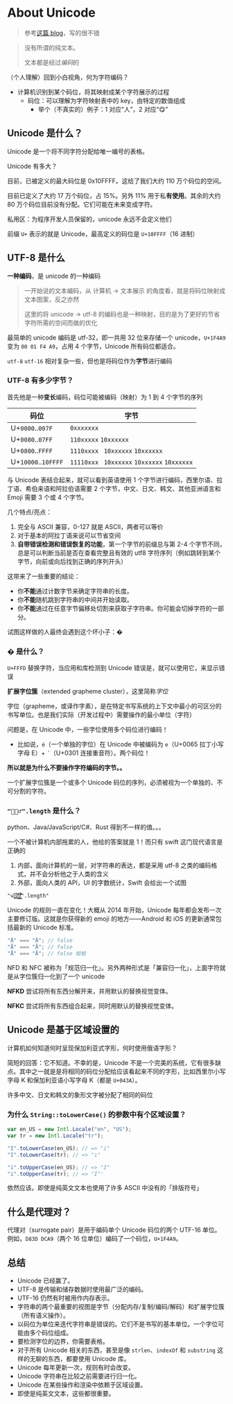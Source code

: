 # About Unicode

> 参考[这篇 blog](https://blog.xinshijiededa.men/unicode/)，写的很不错

> 没有所谓的纯文本。
>
> 文本都是经过*编码*的

（个人理解）回到小白视角，何为字符编码？

- 计算机识别到某个码位，将其映射成某个字符展示的过程
  - 码位：可以理解为字符映射表中的 key，由特定的数值组成
    - 举个（不真实的）例子：1 对应“人”，2 对应“😋”

## Unicode 是什么？

Unicode 是一个将不同字符分配给唯一编号的表格。

Unicode 有多大？

目前，已被定义的最大码位是 0x10FFFF。这给了我们大约 110 万个码位的空间。

目前已定义了大约 17 万个码位，占 15%。另外 11% 用于私**有使用**。其余的大约 80 万个码位目前没有分配。它们可能在未来变成字符。

私用区：为程序开发人员保留的，unicode 永远不会定义他们

前缀 `U+` 表示的就是 Unicode，最高定义的码位是 `U+10FFFF`（16 进制）

## UTF-8 是什么

**一种编码**，是 unicode 的一种编码

> 一开始说的文本编码，从 计算机 → 文本展示 的角度看，就是将码位映射成文本图案，反之亦然
>
> 这里的将 unicode → utf-8 的编码也是一种映射，目的是为了更好的节省字符所需的空间而做的优化

最简单的 unicode 编码是 utf-32，即一共用 32 位来存储一个 unicode，`U+1F4A9` 变为 `00 01 F4 A9`，占用 4 个字节，Unicode 所有码位都适合。

`utf-8` `utf-16` 相对复杂一些，但也是将码位作为**字节**进行编码

### UTF-8 有多少字节？

首先他是一种**变长**编码，码位可能被编码（映射）为 1 到 4 个字节的序列

| 码位                | 字节                                         |
| ------------------- | -------------------------------------------- |
| U+`0000`..`007F`    | `0xxxxxxx`                                   |
| U+`0080`..`07FF`    | `110xxxxx` `10xxxxxx`                        |
| U+`0800`..`FFFF`    | `1110xxxx ` `10xxxxxx` `10xxxxxx`            |
| U+`10000`..`10FFFF` | `11110xxx ` `10xxxxxx` `10xxxxxx` `10xxxxxx` |

与 Unicode 表结合起来，就可以看到英语使用 1 个字节进行编码，西里尔语、拉丁语、希伯来语和阿拉伯语需要 2 个字节，中文、日文、韩文、其他亚洲语言和 Emoji 需要 3 个或 4 个字节。

几个特点/亮点：

1. 完全与 ASCII 兼容，0-127 就是 ASCII，两者可以等价
2. 对于基本的阿拉丁语来说可以节省空间
3. **自带错误检测和错误恢复的功能**，第一个字节的前缀总与第 2-4 个字节不同，总是可以判断当前是否在查看完整且有效的 utf8 字符序列（例如跳转到某个字节，向前或向后找到正确的序列开头）

这带来了一些重要的结论：

- 你**不能**通过计数字节来确定字符串的长度。
- 你**不能**随机跳到字符串的中间并开始读取。
- 你**不能**通过在任意字节偏移处切割来获取子字符串。你可能会切掉字符的一部分。

试图这样做的人最终会遇到这个坏小子：�

### � 是什么？

`U+FFFD` 替换字符，当应用和库检测到 Unicode 错误是，就可以使用它，来显示错误

**扩展字位簇**（extended grapheme cluster），这里简称*字位*

字位（grapheme，或译作字素），是在特定书写系统的上下文中最小的可区分的书写单位。也是我们实际（开发过程中）需要操作的最小单位（字符）

问题是，在 Unicode 中，一些字位使用多个码位进行编码！

- 比如说，`é`（一个单独的字位）在 Unicode 中被编码为 `e`（U+0065 拉丁小写字母 E）+ `´`（U+0301 连接重音符）。两个码位！

**所以就是为什么不要操作字符编码的字节。。**

一个扩展字位簇是一个或多个 Unicode 码位的序列，必须被视为一个单独的、不可分割的字符。

### `"🤦🏼‍♂️".length` 是什么？

python、Java/JavaScript/C#、Rust 得到不一样的值。。。

一个不被计算机内部拖累的人，他给的答案就是 1！而只有 swift 这门现代语言是正确的

1. 内部，面向计算机的一层，对字符串的表达，都是采用 utf-8 之类的编码格式，并不会分析他之于人类的含义
2. 外部，面向人类的 API，UI 的字数统计，Swift 会给出一个试图

`"ẇ͓̞͒͟͡ǫ̠̠̉̏͠͡ͅr̬̺͚̍͛̔͒͢d̠͎̗̳͇͆̋̊͂͐".length"`

Unicode 的规则一直在变化！大概从 2014 年开始，Unicode 每年都会发布一次主要修订版。这就是你获得新的 emoji 的地方——Android 和 iOS 的更新通常包括最新的 Unicode 标准。

```javascript
"Å" === "Å"; // false
"Å" === "Å"; // false
"Å" === "Å"; // false 蛤蛤
```

NFD 和 NFC 被称为「规范归一化」。另外两种形式是「兼容归一化」，上面字符就是从字位簇归一化到了一个 unicode

**NFKD** 尝试将所有东西分解开来，并用默认的替换视觉变体。

**NFKC** 尝试将所有东西组合起来，同时用默认的替换视觉变体。

## Unicode 是基于区域设置的

计算机如何知道何时呈现保加利亚式字形，何时使用俄语字形？

简短的回答：它不知道。不幸的是，Unicode 不是一个完美的系统，它有很多缺点。其中之一就是是将相同的码位分配给应该看起来不同的字形，比如西里尔小写字母 K 和保加利亚语小写字母 K（都是 `U+043A`）。

许多中文、日文和韩文的象形文字被分配了相同的码位

### 为什么 `String::toLowerCase()` 的参数中有个区域设置？

```javascript
var en_US = new Intl.Locale("en", "US");
var tr = new Intl.Locale("tr");

"I".toLowerCase(en_US); // => "i"
"I".toLowerCase(tr); // => "ı"

"i".toUpperCase(en_US); // => "I"
"i".toUpperCase(tr); // => "İ"'
```

依然应该。即使是纯英文文本也使用了许多 ASCII 中没有的「排版符号」

## 什么是代理对？

代理对（surrogate pair）是用于编码单个 Unicode 码位的两个 UTF-16 单位。例如，`D83D DCA9`（两个 16 位单位）编码了一个码位，`U+1F4A9`。

## 总结

- Unicode 已经赢了。
- UTF-8 是传输和储存数据时使用最广泛的编码。
- UTF-16 仍然有时被用作内存表示。
- 字符串的两个最重要的视图是字节（分配内存/复制/编码/解码）和扩展字位簇（所有语义操作）。
- 以码位为单位来迭代字符串是错误的。它们不是书写的基本单位。一个字位可能由多个码位组成。
- 要检测字位的边界，你需要表格。
- 对于所有 Unicode 相关的东西，甚至是像 `strlen`、`indexOf` 和 `substring` 这样的无聊的东西，都要使用 Unicode 库。
- Unicode 每年更新一次，规则有时会改变。
- Unicode 字符串在比较之前需要进行归一化。
- Unicode 在某些操作和渲染中依赖于区域设置。
- 即使是纯英文文本，这些都很重要。
